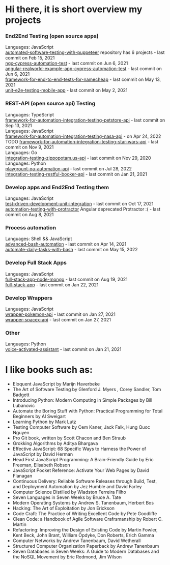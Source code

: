 # Hi there, it is short overview my projects

### End2End Testing (open source apps)
Languages: JavaScript \
[automated-software-testing-with-puppeteer](https://github.com/SashaJson/automated-software-testing-with-puppeteer) repository has 6 projects - last commit on Feb 15, 2021 \
[ngx-cypress-automation-test](https://github.com/SashaJson/ngx-cypress-automation-test) - last commit on Jun 6, 2021 \
[angular-realworld-example-app-cypress-automation-test](https://github.com/SashaJson/angular-realworld-example-app-cypress-automation-test) - last commit on Jun 6, 2021 \
[framework-for-end-to-end-tests-for-namecheap](https://github.com/SashaJson/end-to-end-tests-for-namecheap) - last commit on May 13, 2021 \
[unit-e2e-testing-mobile-app](https://github.com/SashaJson/unit-e2e-testing-mobile-app) - last commit on May 2, 2021

### REST-API (open source api) Testing
Languages: TypeScript \
[framework-for-automation-integration-testing-petstore-api](https://github.com/SashaJson/framework-for-automation-integration-testing-petstore-api) - last commit on Sep 13, 2021 \
Languages: JavaScript \
[framework-for-automation-integration-testing-nasa-api](https://github.com/SashaJson/framework-for-automation-integration-testing-nasa-api) - on Apr 24, 2022 \
TODO [framework-for-automation-integration-testing-star-wars-api](https://github.com/SashaJson/framework-for-automation-integration-testing-star-wars-api) - last commit on Nov 9, 2021 \
Languages: Go \
[integration-testing-zippopotam.us-api](https://github.com/SashaJson/integration-testing-zippopotam.us-api) - last commit on Nov 29, 2020 \
Languages: Python \
[playgrount-qa-automation-api](https://github.com/SashaJson/playgrount-qa-automation-api) - last commit on Jul 28, 2022 \
[integration-testing-restful-booker-api](https://github.com/SashaJson/integration-testing-restful-booker-api) - last commit on Jan 21, 2021

### Develop apps and End2End Testing them
Languages: JavaScript \
[test-driven-development-unit-integration](https://github.com/SashaJson/test-driven-development-unit-integration) - last commit on Oct 17, 2021 \
[automation-testing-with-protractor](https://github.com/SashaJson/automation-testing-with-protractor) Angular deprecated Protractor :( - last commit on Aug 8, 2021

### Process automation
Languages: Shell && JavaScript \
[advanced-bash-automation](https://github.com/SashaJson/advanced-bash-automation) - last commit on Apr 14, 2021 \
[automate-daily-tasks-with-bash](https://github.com/SashaJson/automate-daily-tasks-with-bash) - last commit on May 15, 2022

### Develop Full Stack Apps
Languages: JavaScript \
[full-stack-app-node-mongo](https://github.com/SashaJson/full-stack-app-node-mongo) - last commit on Aug 19, 2021 \
[full-stack-app](https://github.com/SashaJson/full-stack-app) - last commit on Jan 22, 2021

### Develop Wrappers
Languages: JavaScript \
[wrapper-pokemon-api](https://github.com/SashaJson/wrapper-pokemon-api) - last commit on Jan 27, 2021 \
[wrapper-spacex-api](https://github.com/SashaJson/wrapper-spacex-api) - last commit on Jan 27, 2021

### Other
Languages: Python \
[voice-activated-assistant](https://github.com/SashaJson/voice-activated-assistant) - last commit on Jan 21, 2021


# I like books such as:
- Eloquent JavaScript by Marijn Haverbeke
- The Art of Software Testing by Glenford J. Myers , Corey Sandler, Tom Badgett
- Introducing Python: Modern Computing in Simple Packages by Bill Lubanoviс
- Automate the Boring Stuff with Python: Practical Programming for Total Beginners by Al Sweigart
- Learning Python by Mark Lutz
- Testing Computer Software by Cem Kaner, Jack Falk, Hung Quoc Nguyen
- Pro Git book, written by Scott Chacon and Ben Straub
- Grokking Algorithms by Aditya Bhargava
- Effective JavaScript: 68 Specific Ways to Harness the Power of JavaScript by David Herman
- Head First JavaScript Programming: A Brain-Friendly Guide by Eric Freeman, Elisabeth Robson
- JavaScript Pocket Reference: Activate Your Web Pages by David Flanagan
- Continuous Delivery: Reliable Software Releases through Build, Test, and Deployment Automation by Jez Humble and David Farley
- Computer Science Distilled by Wladston Ferreira Filho
- Seven Languages in Seven Weeks by Bruce A. Tate
- Modern Operating Systems by Andrew S. Tanenbaum, Herbert Bos
- Hacking: The Art of Exploitation by Jon Erickson
- Code Craft: The Practice of Writing Excellent Code by Pete Goodliffe
- Clean Code: a Handbook of Agile Software Crafrsmanship by Robert C. Martin
- Refactoring: Improving the Design of Existing Code by Martin Fowler, Kent Beck, John Brant, William Opdyke, Don Roberts, Erich Gamma
- Computer Networks by Andrew Tanenbaum, David Wetherall
- Structured Computer Organization Paperback by Andrew Tanenbaum
- Seven Databases in Seven Weeks: A Guide to Modern Databases and the NoSQL Movement by Eric Redmond, Jim Wilson
